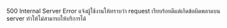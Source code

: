 500 Internal Server Error แจ้งผู้ใช้งานให้ทราบว่า request เรียบร้อยดีแต่เกิดข้อผิดพลาดบน server ทำให้ไม่สามารถให้บริการได้
